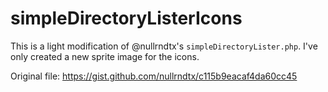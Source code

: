 # simpleDirectoryListerIcons

This is a light modification of @nullrndtx's `simpleDirectoryLister.php`. I've only created a new sprite image for the icons. 

Original file: https://gist.github.com/nullrndtx/c115b9eacaf4da60cc45
